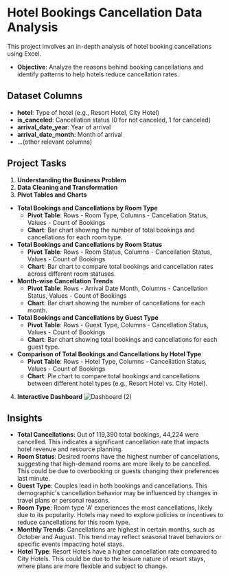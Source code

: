 # Hotel Bookings Cancellation Data Analysis

This project involves an in-depth analysis of hotel booking cancellations using Excel.

- **Objective**: Analyze the reasons behind booking cancellations and identify patterns to help hotels reduce cancellation rates.

## Dataset Columns

- **hotel**: Type of hotel (e.g., Resort Hotel, City Hotel)
- **is_canceled**: Cancellation status (0 for not canceled, 1 for canceled)
- **arrival_date_year**: Year of arrival
- **arrival_date_month**: Month of arrival
- ...(other relevant columns)

## Project Tasks

1. **Understanding the Business Problem**
2. **Data Cleaning and Transformation**
3.  **Pivot Tables and Charts**
   - **Total Bookings and Cancellations by Room Type**
     - **Pivot Table**: Rows - Room Type, Columns - Cancellation Status, Values - Count of Bookings
     - **Chart**: Bar chart showing the number of total bookings and cancellations for each room type.
   - **Total Bookings and Cancellations by Room Status**
     - **Pivot Table**: Rows - Room Status, Columns - Cancellation Status, Values - Count of Bookings
     - **Chart**: Bar chart to compare total bookings and cancellation rates across different room statuses.
   - **Month-wise Cancellation Trends**
     - **Pivot Table**: Rows - Arrival Date Month, Columns - Cancellation Status, Values - Count of Bookings
     - **Chart**: Bar chart showing the number of cancellations for each month.
   - **Total Bookings and Cancellations by Guest Type**
     - **Pivot Table**: Rows - Guest Type, Columns - Cancellation Status, Values - Count of Bookings
     - **Chart**: Bar chart showing total bookings and cancellations for each guest type.
   - **Comparison of Total Bookings and Cancellations by Hotel Type**
     - **Pivot Table**: Rows - Hotel Type, Columns - Cancellation Status, Values - Count of Bookings
     - **Chart**: Pie chart to compare total bookings and cancellations between different hotel types (e.g., Resort Hotel vs. City Hotel).


4. **Interactive Dashboard**
   ![Dashboard (2)](https://github.com/user-attachments/assets/b853c9af-54f1-456f-afbc-ed574fd0081d)

## Insights

- **Total Cancellations**: Out of 119,390 total bookings, 44,224 were cancelled. This indicates a significant cancellation rate that impacts hotel revenue and resource planning.
- **Room Status**: Desired rooms have the highest number of cancellations, suggesting that high-demand rooms are more likely to be cancelled. This could be due to overbooking or guests changing their preferences last minute.
- **Guest Type**: Couples lead in both bookings and cancellations. This demographic's cancellation behavior may be influenced by changes in travel plans or personal reasons.
- **Room Type**: Room type 'A' experiences the most cancellations, likely due to its popularity. Hotels may need to explore policies or incentives to reduce cancellations for this room type.
- **Monthly Trends**: Cancellations are highest in certain months, such as October and August. This trend may reflect seasonal travel behaviors or specific events impacting hotel stays.
- **Hotel Type**: Resort Hotels have a higher cancellation rate compared to City Hotels. This could be due to the leisure nature of resort stays, where plans are more flexible and subject to change.
